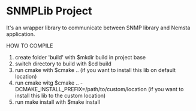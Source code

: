 # SNMPLib Project

It's an wrapper library to communicate between SNMP library and Nemsta application.

HOW TO COMPILE

1. create folder 'build' with $mkdir build in project base
2. switch directory to build with $cd build
3. run cmake with $cmake .. (if you want to install this lib on default location)
4. run cmake witg $cmake .. -DCMAKE_INSTALL_PREFIX=/path/to/custom/location (if you want to install this lib to the custom location)
5. run make install with $make install
